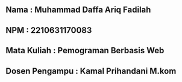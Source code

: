 ## Nama : Muhammad Daffa Ariq Fadilah
## NPM : 2210631170083
## Mata Kuliah : Pemograman Berbasis Web
## Dosen Pengampu : Kamal Prihandani M.kom
